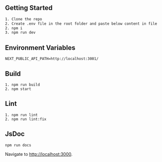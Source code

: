 ## Getting Started

```bash
1. Clone the repo
2. Create .env file in the root folder and paste below content in file
2. npm i
3. npm run dev
```

## Environment Variables

 ```
NEXT_PUBLIC_API_PATH=http://localhost:3001/
 ```

## Build

```
1. npm run build
2. npm start
```

## Lint

```
1. npm run lint
2. npm run lint:fix 
```

## JsDoc

```
npm run docs
```

Navigate to [http://localhost:3000](http://localhost:3000).
